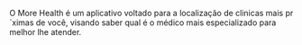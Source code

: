 O More Health é um aplicativo voltado para a localização de clinicas mais pr´ximas de você, visando saber qual é o médico mais especializado para melhor lhe atender.
